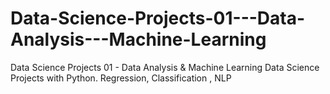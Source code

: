 # Data-Science-Projects-01---Data-Analysis---Machine-Learning
Data Science Projects 01 - Data Analysis &amp; Machine Learning Data Science Projects with Python. Regression, Classification , NLP
